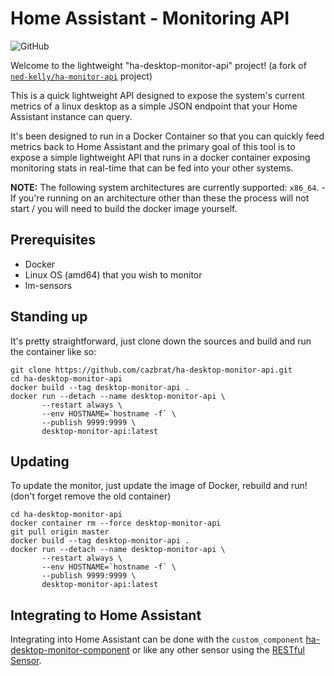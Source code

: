# Home Assistant - Monitoring API

![GitHub](https://img.shields.io/github/license/cazbrat/ha-desktop-monitor-api)

Welcome to the lightweight "ha-desktop-monitor-api" project! 
(a fork of [`ned-kelly/ha-monitor-api`](https://github.com/ned-kelly/ha-monitor-api) project)

This is a quick lightweight API designed to expose the system's current metrics of a linux desktop as a simple JSON endpoint that your Home Assistant instance can query.

It's been designed to run in a Docker Container so that you can quickly feed metrics back to Home Assistant and the primary goal of this tool is to expose a simple lightweight API that runs in a docker container exposing monitoring stats in real-time that can be fed into your other systems.

**NOTE:** The following system architectures are currently supported: `x86_64`. - If you're running on an architecture other than these the process will not start / you will need to build the docker image yourself.


## Prerequisites

- Docker
- Linux OS (amd64) that you wish to monitor
- lm-sensors

## Standing up

It's pretty straightforward, just clone down the sources and build and run the container like so:

```
git clone https://github.com/cazbrat/ha-desktop-monitor-api.git
cd ha-desktop-monitor-api
docker build --tag desktop-monitor-api .
docker run --detach --name desktop-monitor-api \
       --restart always \
       --env HOSTNAME=`hostname -f` \
       --publish 9999:9999 \
       desktop-monitor-api:latest
```

## Updating
To update the monitor, just update the image of Docker, rebuild and run! (don't forget remove the old container)
```
cd ha-desktop-monitor-api
docker container rm --force desktop-monitor-api
git pull origin master
docker build --tag desktop-monitor-api .
docker run --detach --name desktop-monitor-api \
       --restart always \
       --env HOSTNAME=`hostname -f` \
       --publish 9999:9999 \
       desktop-monitor-api:latest
```

## Integrating to Home Assistant

Integrating into Home Assistant can be done with the ```custom_component``` [ha-desktop-monitor-component](https://github.com/cazbrat) or
like any other sensor using the [RESTful Sensor](https://www.home-assistant.io/components/sensor.rest/).
